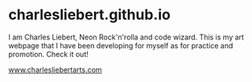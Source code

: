 # charlesliebert.github.io

I am Charles Liebert, Neon Rock'n'rolla and code wizard. This is my art webpage that I have been developing for myself as for practice and promotion.  Check it out!

www.charlesliebertarts.com
